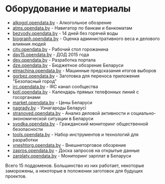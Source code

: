 # Оборудование и материалы

* [alkogol.opendata.by](http://alkogol.opendata.by) - Алкогольное обозрение
* [atms.opendata.by](http://atms.opendata.by) - Навигатор по банкам и банкоматам
* [bezvody.opendata.by](http://bezvody.opendata.by) - 14 дней без горячей воды
* [biograph.opendata.by](http://biograph.opendata.by) - Оценка административного веса и делового влияния людей
* [city.opendata.by](http://city.opendata.by) - Рабочий стол горожанина
* [day15.opendata.by](http://day15.opendata.by) - ДОД 2015 года
* [dev.opendata.by](http://dev.opendata.by) - Разработка портала
* [dze.opendata.by](http://dze.opendata.by) - Бюджетное обозрение Беларуси
* [elmachina.opendata.by](http://elmachina.opendata.by) - Машинные предсказания итогов выборов
* [gorbez.opendata.by](http://gorbez.opendata.by) - Заготовка для переноса приложения "Безопасный город"
* [irc.opendata.by](http://irc.opendata.by) - IRC канал сообщества
* [kptl.opendata.by](http://kptl.opendata.by) - Календарь прямых телефонных линий с госорганами
* [market.opendata.by](http://market.opendata.by) - Цены Беларуси
* [nagrady.by](http://nagrady.by) - Узнагароды Беларусі
* [stranoved.opendata.by](http://stranoved.opendata.by) - Анализ деловой активности и социально-экономической ситуации в Беларуси
* [svodka.opendata.by](http://svodka.opendata.by) - Гражданский мониторинг общественной безопасности
* [tools.opendata.by](http://tools.opendata.by) - Набор инструментов и технологий для разработки
* [vneshtorg.opendata.by](http://vneshtorg.opendata.by) - Внешнеторговое обозрение
* [zapros.opendata.by](http://zapros.opendata.by) - Доска запросов на открытые данные
* [zarplaty.opendata.by](http://zarplaty.opendata.by) - Мониторинг зарплат в Беларуси

Всего 15 поддоменов. Большинство из них работает, некоторые заморожены,
а некоторые в положении заготовок для будущих проектов. 
